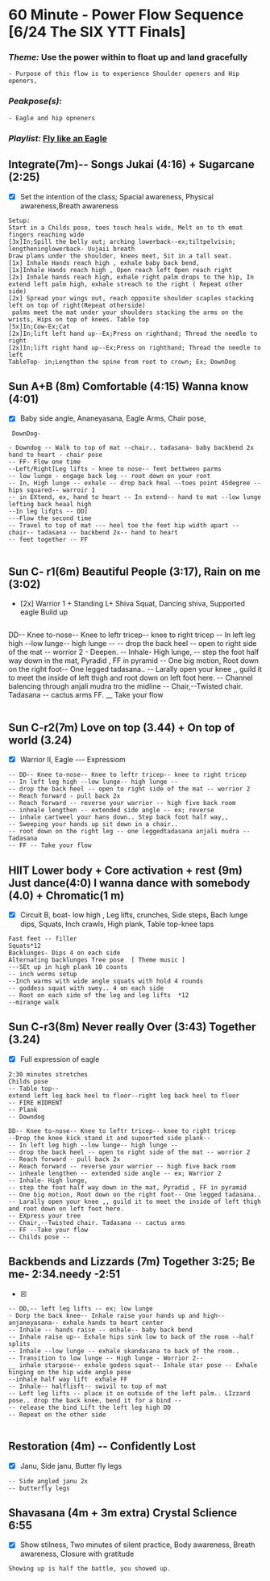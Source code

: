 # 60 Minute - Power Flow Sequence [6/24 The SIX YTT Finals]
### _Theme:_ Use the power within to float up and land gracefully 
    - Purpose of this flow is to experience Shoulder openers and Hip openers, 
### _Peakpose(s):_ 
    - Eagle and hip opneners
### _Playlist:_ [Fly like an Eagle](https://open.spotify.com/playlist/169o7W5yhSLGfXPseIL9SN?si=7c5683321142490e)
## Integrate(7m)-- Songs Jukai (4:16) + Sugarcane (2:25)  
- [x] Set the intention of the class; Spacial awareness, Physical awareness,Breath awareness

```
Setup: 
Start in a Childs pose, toes touch heals wide, Melt on to th emat fingers reaching wide 
[3x]In;Spill the belly out; arching lowerback--ex;tiltpelvisin; lengtheninglowerback- Uujaii breath
Draw plams under the shoulder, knees meet, Sit in a tall seat. 
[1x] Inhale Hands reach high , exhale baby back bend,
[1x]Inhale Hands reach high , Open reach left Open reach right 
[2x] Inhale hands reach high, exhale right palm drops to the hip, In extend left palm high, exhale streach to the right ( Repeat other side)
[2x] Spread your wings out, reach opposite shoulder scaples stacking left on top of right(Repeat otherside)
 palms meet the mat under your shoulders stacking the arms on the wrists, Hips on top of knees. Table top
[5x]In;Cow-Ex;Cat
[2x]In;lift left hand up--Ex;Press on righthand; Thread the needle to right
[2x]In;lift right hand up--Ex;Press on righthand; Thread the needle to left 
TableTop- in;Lengthen the spine from root to crown; Ex; DownDog
```
## Sun A+B (8m) Comfortable (4:15) Wanna know (4:01)
- [x]  Baby side angle, Ananeyasana, Eagle Arms, Chair pose,  
```
 DownDog- 

- Downdog -- Walk to top of mat --chair.. tadasana- baby backbend 2x hand to heart - chair pose 
-- FF- Flow one time 
--Left/Right[Leg lifts - knee to nose-- feet bettween parms 
-- low lunge - engage back leg -- root down on your ront 
-- In, High lunge -- exhale -- drop back heal --toes point 45degree --hips squared-- warroir 1 
-- in EXtend, ex, hand to heart -- In extend-- hand to mat --low lunge lefting back heaal high 
--In leg lifgts -- DD] 
---Flow the second time 
-- Travel to top of mat --- heel toe the feet hip width apart -- chair-- tadasana -- backbend 2x-- hand to heart
-- feet together -- FF
  
```
## Sun C- r1(6m) Beautiful People (3:17), Rain on me (3:02) 
- [2x] Warrior 1 + Standing L+ Shiva Squat, Dancing shiva, Supported eagle Build up 
 ```
```
 DD-- Knee to-nose-- Knee to leftr tricep-- knee to right tricep 
-- In left leg high --low lunge-- high lunge -- 
-- drop the back heel -- open to right side of the mat -- worrior 2 - Deepen.
-- Inhale- High lunge,
-- step the foot half way down in the mat, Pyradid , FF in pyramid
-- One big motion, Root down on the right foot-- One legged tadasana..
-- Larally open your knee ,, guild it to meet the inside of left thigh and root down on left foot here. 
-- Channel balencing through anjali mudra tro the midline 
-- Chair,--Twisted chair. Tadasana -- cactus arms 
FF. __ Take your flow

```
 ```     
## Sun C-r2(7m) Love on top (3.44) + On top of world (3.24) 
- [x] Warrior II, Eagle --- Expressiom
```
-- DD-- Knee to-nose-- Knee to leftr tricep-- knee to right tricep 
-- In left leg high --low lunge-- high lunge -- 
-- drop the back heel -- open to right side of the mat -- worrior 2 
-- Reach forward - pull back 2x
-- Reach forward -- reverse your warrior -- high five back room 
-- inheale lengthen -- extended side angle -- ex; reverse 
-- inhale cartweel your hans down.. Step back foot half way,, 
-- Sweeping your hands up sit down in a chair.. 
-- root down on the right leg -- one leggedtadasana anjali mudra -- Tadasana 
-- FF -- Take your flow 

```
## HIIT Lower body + Core activation + rest (9m)  Just dance(4:0) I wanna dance with somebody (4.0) + Chromatic(1 m)
- [x] Circuit B, boat- low high , Leg lifts, crunches, Side steps, Bach lunge dips, Squats,  Inch crawls, High plank, Table top-knee taps 
```
Fast feet -- filler
Squats*12                                                                         
Backlunges- Dips 4 on each side 
Alternating backlunges Tree pose  [ Theme music ]
---SEt up in high plank 10 counts 
-- inch worms setup
--Inch warms with wide angle squats with hold 4 rounds 
-- goddess squat with swey.. 4 on each side 
-- Root on each side of the leg and leg lifts  *12
--mirange walk 

```
## Sun C-r3(8m)  Never really Over (3:43) Together (3.24)
- [x] Full expression of eagle 
```
2:30 minutes stretches 
Childs pose
-- Table top-- 
extend left leg back heel to floor--right leg back heel to floor 
-- FIRE HIDRENT 
-- Plank
-- Downdog

DD-- Knee to-nose-- Knee to leftr tricep-- knee to right tricep 
--Drop the knee kick stand it and supoorted side plank--
-- In left leg high --low lunge-- high lunge -- 
-- drop the back heel -- open to right side of the mat -- worrior 2 
-- Reach forward - pull back 2x
-- Reach forward -- reverse your warrior -- high five back room 
-- inheale lengthen -- extended side angle -- ex; Warrior 2 
-- Inhale- High lunge,
-- step the foot half way down in the mat, Pyradid , FF in pyramid
-- One big motion, Root down on the right foot-- One legged tadasana..
-- Larally open your knee ,, guild it to meet the inside of left thigh and root down on left foot here. 
-- EXpress your tree
-- Chair,--Twisted chair. Tadasana -- cactus arms 
-- FF --Take your flow 
-- Childs pose -- 
```
## Backbends and Lizzards (7m) Together 3:25; Be me- 2:34.needy -2:51
- [x] 
```
-- DD,-- left leg lifts -- ex; low lunge 
- Dorp the back knee-- Inhale raise your hands up and high-- anjaneyasana-- exhale hands to heart center
-- Inhale -- hands raise -- enhale-- baby back bend 
-- Inhale raise up-- Exhale hips sink low to back of the room --half splits 
-- Inhale --low lunge -- exhale skandasana to back of the room..
-- Transition to low lunge -- High lunge - Worrior 2--
__ inhale starpose-- exhale godess squat-- Inhale star pose -- Exhale hinging on the hip wide angle pose 
--inhale half way lift  exhale FF
-- Inhale-- halflisft-- swivil to top of mat 
-- Left leg lifts -- place it on outside of the left palm.. LIzzard pose.. drop the back knee, bend it for a bind --
-- release the bind Lift the left leg high DD
-- Repeat on the other side 


```
## Restoration (4m) -- Confidently Lost 
- [x] Janu, Side janu, Butter fly legs 
```
-- Side angled janu 2x
-- butterfly legs

```
## Shavasana (4m + 3m extra) Crystal Sclience  6:55
- [x] Show stilness, Two minutes of silent practice, Body awareness, Breath awareness, Closure with gratitude 
```
Showing up is half the battle, you showed up. 
```



